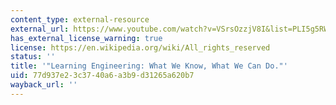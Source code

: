 ```yaml
---
content_type: external-resource
external_url: https://www.youtube.com/watch?v=VSrsOzzjV8I&list=PLI5g5RWpdCgdfwFpqpY9sQpnxKtatHoX4&index=4
has_external_license_warning: true
license: https://en.wikipedia.org/wiki/All_rights_reserved
status: ''
title: '"Learning Engineering: What We Know, What We Can Do."'
uid: 77d937e2-3c37-40a6-a3b9-d31265a620b7
wayback_url: ''
---
```

